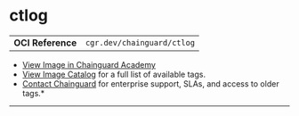 <!--monopod:start-->
# ctlog
| | |
| - | - |
| **OCI Reference** | `cgr.dev/chainguard/ctlog` |


* [View Image in Chainguard Academy](https://edu.chainguard.dev/chainguard/chainguard-images/reference/ctlog/overview/)
* [View Image Catalog](https://console.enforce.dev/images/catalog) for a full list of available tags.
* [Contact Chainguard](https://www.chainguard.dev/chainguard-images) for enterprise support, SLAs, and access to older tags.*

---
<!--monopod:end-->
